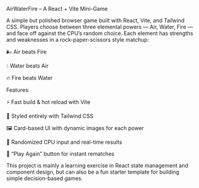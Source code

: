AirWaterFire – A React + Vite Mini-Game

A simple but polished browser game built with React, Vite, and Tailwind CSS.
Players choose between three elemental powers — Air, Water, Fire — and face off against the CPU’s random choice. Each element has strengths and weaknesses in a rock-paper-scissors style matchup:

🌬️ Air beats Fire

💧 Water beats Air

🔥 Fire beats Water

Features:

⚡ Fast build & hot reload with Vite

🎨 Styled entirely with Tailwind CSS

🖼️ Card-based UI with dynamic images for each power

🎲 Randomized CPU input and real-time results

🔄 “Play Again” button for instant rematches

This project is mainly a learning exercise in React state management and component design, but can also be a fun starter template for building simple decision-based games.